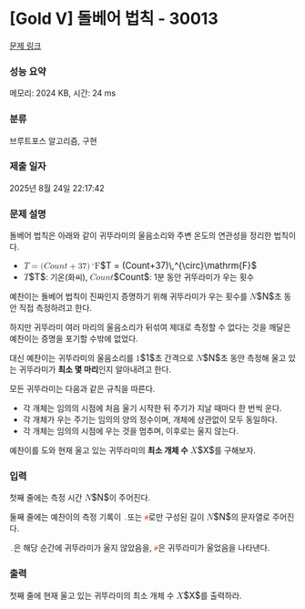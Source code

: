 # [Gold V] 돌베어 법칙 - 30013 

[문제 링크](https://www.acmicpc.net/problem/30013) 

### 성능 요약

메모리: 2024 KB, 시간: 24 ms

### 분류

브루트포스 알고리즘, 구현

### 제출 일자

2025년 8월 24일 22:17:42

### 문제 설명

<p>돌베어 법칙은 아래와 같이 귀뚜라미의 울음소리와 주변 온도의 연관성을 정리한 법칙이다.</p>

<ul>
	<li><mjx-container class="MathJax" jax="CHTML" style="font-size: 109%; position: relative;"> <mjx-math class="MJX-TEX" aria-hidden="true"><mjx-mi class="mjx-i"><mjx-c class="mjx-c1D447 TEX-I"></mjx-c></mjx-mi><mjx-mo class="mjx-n" space="4"><mjx-c class="mjx-c3D"></mjx-c></mjx-mo><mjx-mo class="mjx-n" space="4"><mjx-c class="mjx-c28"></mjx-c></mjx-mo><mjx-mi class="mjx-i"><mjx-c class="mjx-c1D436 TEX-I"></mjx-c></mjx-mi><mjx-mi class="mjx-i"><mjx-c class="mjx-c1D45C TEX-I"></mjx-c></mjx-mi><mjx-mi class="mjx-i"><mjx-c class="mjx-c1D462 TEX-I"></mjx-c></mjx-mi><mjx-mi class="mjx-i"><mjx-c class="mjx-c1D45B TEX-I"></mjx-c></mjx-mi><mjx-mi class="mjx-i"><mjx-c class="mjx-c1D461 TEX-I"></mjx-c></mjx-mi><mjx-mo class="mjx-n" space="3"><mjx-c class="mjx-c2B"></mjx-c></mjx-mo><mjx-mn class="mjx-n" space="3"><mjx-c class="mjx-c33"></mjx-c><mjx-c class="mjx-c37"></mjx-c></mjx-mn><mjx-mo class="mjx-n"><mjx-c class="mjx-c29"></mjx-c></mjx-mo><mjx-msup><mjx-mstyle><mjx-mspace style="width: 0.167em;"></mjx-mspace></mjx-mstyle><mjx-script style="vertical-align: 0.363em;"><mjx-texatom size="s" texclass="ORD"><mjx-mo class="mjx-n"><mjx-c class="mjx-c2218"></mjx-c></mjx-mo></mjx-texatom></mjx-script></mjx-msup><mjx-texatom texclass="ORD"><mjx-mi class="mjx-n"><mjx-c class="mjx-c46"></mjx-c></mjx-mi></mjx-texatom></mjx-math><mjx-assistive-mml unselectable="on" display="inline"><math xmlns="http://www.w3.org/1998/Math/MathML"><mi>T</mi><mo>=</mo><mo stretchy="false">(</mo><mi>C</mi><mi>o</mi><mi>u</mi><mi>n</mi><mi>t</mi><mo>+</mo><mn>37</mn><mo stretchy="false">)</mo><msup><mstyle scriptlevel="0"><mspace width="0.167em"></mspace></mstyle><mrow data-mjx-texclass="ORD"><mo>∘</mo></mrow></msup><mrow data-mjx-texclass="ORD"><mi mathvariant="normal">F</mi></mrow></math></mjx-assistive-mml><span aria-hidden="true" class="no-mathjax mjx-copytext">$T = (Count+37)\,^{\circ}\mathrm{F}$</span> </mjx-container></li>
	<li><mjx-container class="MathJax" jax="CHTML" style="font-size: 109%; position: relative;"> <mjx-math class="MJX-TEX" aria-hidden="true"><mjx-mi class="mjx-i"><mjx-c class="mjx-c1D447 TEX-I"></mjx-c></mjx-mi></mjx-math><mjx-assistive-mml unselectable="on" display="inline"><math xmlns="http://www.w3.org/1998/Math/MathML"><mi>T</mi></math></mjx-assistive-mml><span aria-hidden="true" class="no-mathjax mjx-copytext">$T$</span></mjx-container>: 기온(화씨), <mjx-container class="MathJax" jax="CHTML" style="font-size: 109%; position: relative;"><mjx-math class="MJX-TEX" aria-hidden="true"><mjx-mi class="mjx-i"><mjx-c class="mjx-c1D436 TEX-I"></mjx-c></mjx-mi><mjx-mi class="mjx-i"><mjx-c class="mjx-c1D45C TEX-I"></mjx-c></mjx-mi><mjx-mi class="mjx-i"><mjx-c class="mjx-c1D462 TEX-I"></mjx-c></mjx-mi><mjx-mi class="mjx-i"><mjx-c class="mjx-c1D45B TEX-I"></mjx-c></mjx-mi><mjx-mi class="mjx-i"><mjx-c class="mjx-c1D461 TEX-I"></mjx-c></mjx-mi></mjx-math><mjx-assistive-mml unselectable="on" display="inline"><math xmlns="http://www.w3.org/1998/Math/MathML"><mi>C</mi><mi>o</mi><mi>u</mi><mi>n</mi><mi>t</mi></math></mjx-assistive-mml><span aria-hidden="true" class="no-mathjax mjx-copytext">$Count$</span></mjx-container>: 1분 동안 귀뚜라미가 우는 횟수</li>
</ul>

<p>예찬이는 돌베어 법칙이 진짜인지 증명하기 위해 귀뚜라미가 우는 횟수를 <mjx-container class="MathJax" jax="CHTML" style="font-size: 109%; position: relative;"><mjx-math class="MJX-TEX" aria-hidden="true"><mjx-mi class="mjx-i"><mjx-c class="mjx-c1D441 TEX-I"></mjx-c></mjx-mi></mjx-math><mjx-assistive-mml unselectable="on" display="inline"><math xmlns="http://www.w3.org/1998/Math/MathML"><mi>N</mi></math></mjx-assistive-mml><span aria-hidden="true" class="no-mathjax mjx-copytext">$N$</span></mjx-container>초 동안 직접 측정하려고 한다.</p>

<p>하지만 귀뚜라미 여러 마리의 울음소리가 뒤섞여 제대로 측정할 수 없다는 것을 깨달은 예찬이는 증명을 포기할 수밖에 없었다.</p>

<p>대신 예찬이는 귀뚜라미의 울음소리를 <mjx-container class="MathJax" jax="CHTML" style="font-size: 109%; position: relative;"><mjx-math class="MJX-TEX" aria-hidden="true"><mjx-mn class="mjx-n"><mjx-c class="mjx-c31"></mjx-c></mjx-mn></mjx-math><mjx-assistive-mml unselectable="on" display="inline"><math xmlns="http://www.w3.org/1998/Math/MathML"><mn>1</mn></math></mjx-assistive-mml><span aria-hidden="true" class="no-mathjax mjx-copytext">$1$</span></mjx-container>초 간격으로 <mjx-container class="MathJax" jax="CHTML" style="font-size: 109%; position: relative;"><mjx-math class="MJX-TEX" aria-hidden="true"><mjx-mi class="mjx-i"><mjx-c class="mjx-c1D441 TEX-I"></mjx-c></mjx-mi></mjx-math><mjx-assistive-mml unselectable="on" display="inline"><math xmlns="http://www.w3.org/1998/Math/MathML"><mi>N</mi></math></mjx-assistive-mml><span aria-hidden="true" class="no-mathjax mjx-copytext">$N$</span></mjx-container>초 동안 측정해 울고 있는 귀뚜라미가 <strong>최소 몇 마리</strong>인지 알아내려고 한다.</p>

<p>모든 귀뚜라미는 다음과 같은 규칙을 따른다.</p>

<ul>
	<li>각 개체는 임의의 시점에 처음 울기 시작한 뒤 주기가 지날 때마다 한 번씩 운다.</li>
	<li>각 개체가 우는 주기는 임의의 양의 정수이며, 개체에 상관없이 모두 동일하다.</li>
	<li>각 개체는 임의의 시점에 우는 것을 멈추며, 이후로는 울지 않는다.</li>
</ul>

<p>예찬이를 도와 현재 울고 있는 귀뚜라미의 <strong>최소 개체 수</strong> <mjx-container class="MathJax" jax="CHTML" style="font-size: 109%; position: relative;"><mjx-math class="MJX-TEX" aria-hidden="true"><mjx-mi class="mjx-i"><mjx-c class="mjx-c1D44B TEX-I"></mjx-c></mjx-mi></mjx-math><mjx-assistive-mml unselectable="on" display="inline"><math xmlns="http://www.w3.org/1998/Math/MathML"><mi>X</mi></math></mjx-assistive-mml><span aria-hidden="true" class="no-mathjax mjx-copytext">$X$</span></mjx-container>를 구해보자.</p>

### 입력 

 <p>첫째 줄에는 측정 시간 <mjx-container class="MathJax" jax="CHTML" style="font-size: 109%; position: relative;"><mjx-math class="MJX-TEX" aria-hidden="true"><mjx-mi class="mjx-i"><mjx-c class="mjx-c1D441 TEX-I"></mjx-c></mjx-mi></mjx-math><mjx-assistive-mml unselectable="on" display="inline"><math xmlns="http://www.w3.org/1998/Math/MathML"><mi>N</mi></math></mjx-assistive-mml><span aria-hidden="true" class="no-mathjax mjx-copytext">$N$</span></mjx-container>이 주어진다.</p>

<p>둘째 줄에는 예찬이의 측정 기록이 <code><span style="color:#e74c3c;">.</span></code>또는 <code><span style="color:#e74c3c;">#</span></code>로만 구성된 길이 <mjx-container class="MathJax" jax="CHTML" style="font-size: 109%; position: relative;"><mjx-math class="MJX-TEX" aria-hidden="true"><mjx-mi class="mjx-i"><mjx-c class="mjx-c1D441 TEX-I"></mjx-c></mjx-mi></mjx-math><mjx-assistive-mml unselectable="on" display="inline"><math xmlns="http://www.w3.org/1998/Math/MathML"><mi>N</mi></math></mjx-assistive-mml><span aria-hidden="true" class="no-mathjax mjx-copytext">$N$</span></mjx-container>의 문자열로 주어진다. </p>

<p><code><span style="color:#e74c3c;">.</span></code>은 해당 순간에 귀뚜라미가 울지 않았음을, <code><span style="color:#e74c3c;">#</span></code>은 귀뚜라미가 울었음을 나타낸다.</p>

### 출력 

 <p>첫째 줄에 현재 울고 있는 귀뚜라미의 최소 개체 수 <mjx-container class="MathJax" jax="CHTML" style="font-size: 109%; position: relative;"><mjx-math class="MJX-TEX" aria-hidden="true"><mjx-mi class="mjx-i"><mjx-c class="mjx-c1D44B TEX-I"></mjx-c></mjx-mi></mjx-math><mjx-assistive-mml unselectable="on" display="inline"><math xmlns="http://www.w3.org/1998/Math/MathML"><mi>X</mi></math></mjx-assistive-mml><span aria-hidden="true" class="no-mathjax mjx-copytext">$X$</span></mjx-container>를 출력하라.</p>

